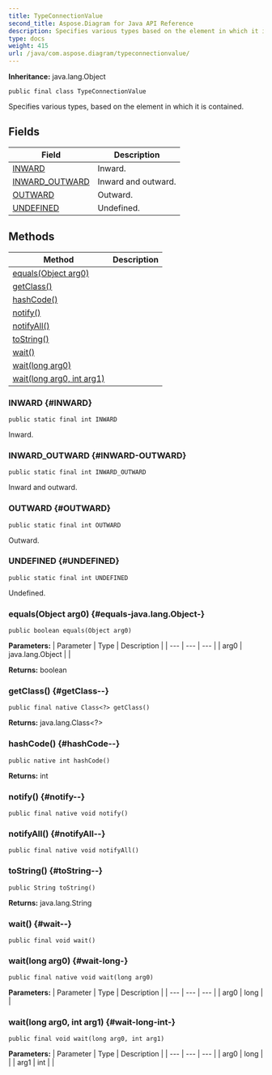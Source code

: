 ```yaml
---
title: TypeConnectionValue
second_title: Aspose.Diagram for Java API Reference
description: Specifies various types based on the element in which it is contained.
type: docs
weight: 415
url: /java/com.aspose.diagram/typeconnectionvalue/
---
```


**Inheritance:**
java.lang.Object
```
public final class TypeConnectionValue
```

Specifies various types, based on the element in which it is contained.
## Fields

| Field | Description |
| --- | --- |
| [INWARD](#INWARD) | Inward. |
| [INWARD_OUTWARD](#INWARD-OUTWARD) | Inward and outward. |
| [OUTWARD](#OUTWARD) | Outward. |
| [UNDEFINED](#UNDEFINED) | Undefined. |
## Methods

| Method | Description |
| --- | --- |
| [equals(Object arg0)](#equals-java.lang.Object-) |  |
| [getClass()](#getClass--) |  |
| [hashCode()](#hashCode--) |  |
| [notify()](#notify--) |  |
| [notifyAll()](#notifyAll--) |  |
| [toString()](#toString--) |  |
| [wait()](#wait--) |  |
| [wait(long arg0)](#wait-long-) |  |
| [wait(long arg0, int arg1)](#wait-long-int-) |  |
### INWARD {#INWARD}
```
public static final int INWARD
```


Inward.

### INWARD_OUTWARD {#INWARD-OUTWARD}
```
public static final int INWARD_OUTWARD
```


Inward and outward.

### OUTWARD {#OUTWARD}
```
public static final int OUTWARD
```


Outward.

### UNDEFINED {#UNDEFINED}
```
public static final int UNDEFINED
```


Undefined.

### equals(Object arg0) {#equals-java.lang.Object-}
```
public boolean equals(Object arg0)
```




**Parameters:**
| Parameter | Type | Description |
| --- | --- | --- |
| arg0 | java.lang.Object |  |

**Returns:**
boolean
### getClass() {#getClass--}
```
public final native Class<?> getClass()
```




**Returns:**
java.lang.Class<?>
### hashCode() {#hashCode--}
```
public native int hashCode()
```




**Returns:**
int
### notify() {#notify--}
```
public final native void notify()
```




### notifyAll() {#notifyAll--}
```
public final native void notifyAll()
```




### toString() {#toString--}
```
public String toString()
```




**Returns:**
java.lang.String
### wait() {#wait--}
```
public final void wait()
```




### wait(long arg0) {#wait-long-}
```
public final native void wait(long arg0)
```




**Parameters:**
| Parameter | Type | Description |
| --- | --- | --- |
| arg0 | long |  |

### wait(long arg0, int arg1) {#wait-long-int-}
```
public final void wait(long arg0, int arg1)
```




**Parameters:**
| Parameter | Type | Description |
| --- | --- | --- |
| arg0 | long |  |
| arg1 | int |  |

